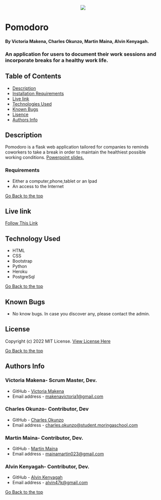 <div id="header" align="center">
  <img src="https://colorlib.com/etc/regform/colorlib-regform-7/images/signup-image.jpg"/>
</div>

# Pomodoro

#### By Victoria Makena, Charles Okunzo, Martin Maina, Alvin Kenyagah.
### An application for users to document their work sessions and incorporate breaks for a healthy work life.

## Table of Contents
+ [Description](#description)
+ [Installation Requirements](#installation)
+ [Live link](#link)
+ [Technologies Used](#technology)
+ [Known Bugs](#bugs)
+ [Lisence](#lisence)
+ [Authors Info](#author)

## Description

Pomodoro is a flask web application tailored for companies to reminds coworkers to take a break in order to maintain the healthiest possible working conditions. [Powerpoint slides.](https://docs.google.com/presentation/d/1RqccBQOWLDmqyodjcmppOMw_SWrikClm9EavVq1KudA/edit#slide=id.gd5b09a965_5_0)

### Requirements

* Either a computer,phone,tablet or an Ipad
* An access to the Internet

[Go Back to the top](#POMODORO)

## Live link
[Follow This Link]()

## Technology Used 
* HTML
* CSS
* Bootstrap 
* Python 
* Heroku
* PostgreSql

[Go Back to the top](#POMODORO)


## Known Bugs
* No know bugs. In case you discover any, please contact the admin.

## License

Copyright (c) 2022 MIT License. [View License Here](LICENSE)

[Go Back to the top](#POMODORO)

## Authors Info

### Victoria Makena- Scrum Master, Dev.
* GitHub - [Victoria Makena](https://github.com/tori-bot)
* Email address - [makenavictoria1@gmail.com](mailto:makenavictoria1@gmail.com)

### Charles Okunzo- Contributor, Dev
* GitHub - [Charles Okunzo](https://github.com/charles-okunzo)
* Email address - [charles.okunzo@student.moringaschool.com](mailto:charles.okunzo@student.moringaschool.com)

### Martin Maina- Contributor, Dev.
* GitHub - [Martin Maina](https://github.com/Martin023)
* Email address - [mainamartin023@gmail.com](mailto:mainamartin023@gmail.com)

### Alvin Kenyagah- Contributor, Dev.
* GitHub - [Alvin Kenyagah](https://github.com/alvinkenyagah)
* Email address - [alvin47k@gmail.com](mailto:alvin47k@gmail.com)

[Go Back to the top](#staysane)

